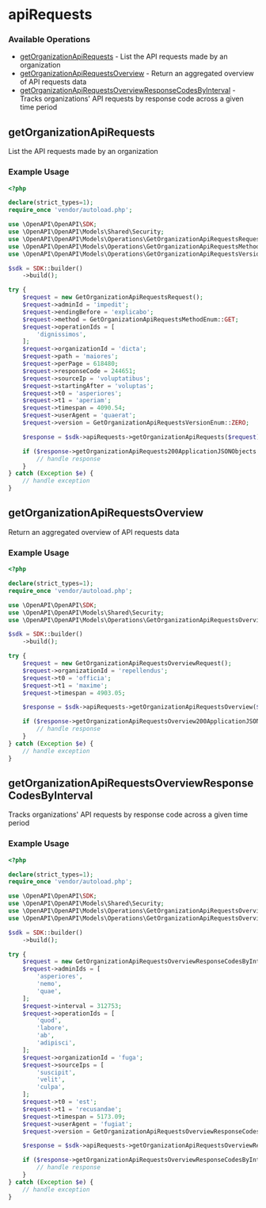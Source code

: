 # apiRequests

### Available Operations

* [getOrganizationApiRequests](#getorganizationapirequests) - List the API requests made by an organization
* [getOrganizationApiRequestsOverview](#getorganizationapirequestsoverview) - Return an aggregated overview of API requests data
* [getOrganizationApiRequestsOverviewResponseCodesByInterval](#getorganizationapirequestsoverviewresponsecodesbyinterval) - Tracks organizations' API requests by response code across a given time period

## getOrganizationApiRequests

List the API requests made by an organization

### Example Usage

```php
<?php

declare(strict_types=1);
require_once 'vendor/autoload.php';

use \OpenAPI\OpenAPI\SDK;
use \OpenAPI\OpenAPI\Models\Shared\Security;
use \OpenAPI\OpenAPI\Models\Operations\GetOrganizationApiRequestsRequest;
use \OpenAPI\OpenAPI\Models\Operations\GetOrganizationApiRequestsMethodEnum;
use \OpenAPI\OpenAPI\Models\Operations\GetOrganizationApiRequestsVersionEnum;

$sdk = SDK::builder()
    ->build();

try {
    $request = new GetOrganizationApiRequestsRequest();
    $request->adminId = 'impedit';
    $request->endingBefore = 'explicabo';
    $request->method = GetOrganizationApiRequestsMethodEnum::GET;
    $request->operationIds = [
        'dignissimos',
    ];
    $request->organizationId = 'dicta';
    $request->path = 'maiores';
    $request->perPage = 618480;
    $request->responseCode = 244651;
    $request->sourceIp = 'voluptatibus';
    $request->startingAfter = 'voluptas';
    $request->t0 = 'asperiores';
    $request->t1 = 'aperiam';
    $request->timespan = 4090.54;
    $request->userAgent = 'quaerat';
    $request->version = GetOrganizationApiRequestsVersionEnum::ZERO;

    $response = $sdk->apiRequests->getOrganizationApiRequests($request);

    if ($response->getOrganizationApiRequests200ApplicationJSONObjects !== null) {
        // handle response
    }
} catch (Exception $e) {
    // handle exception
}
```

## getOrganizationApiRequestsOverview

Return an aggregated overview of API requests data

### Example Usage

```php
<?php

declare(strict_types=1);
require_once 'vendor/autoload.php';

use \OpenAPI\OpenAPI\SDK;
use \OpenAPI\OpenAPI\Models\Shared\Security;
use \OpenAPI\OpenAPI\Models\Operations\GetOrganizationApiRequestsOverviewRequest;

$sdk = SDK::builder()
    ->build();

try {
    $request = new GetOrganizationApiRequestsOverviewRequest();
    $request->organizationId = 'repellendus';
    $request->t0 = 'officia';
    $request->t1 = 'maxime';
    $request->timespan = 4903.05;

    $response = $sdk->apiRequests->getOrganizationApiRequestsOverview($request);

    if ($response->getOrganizationApiRequestsOverview200ApplicationJSONObject !== null) {
        // handle response
    }
} catch (Exception $e) {
    // handle exception
}
```

## getOrganizationApiRequestsOverviewResponseCodesByInterval

Tracks organizations' API requests by response code across a given time period

### Example Usage

```php
<?php

declare(strict_types=1);
require_once 'vendor/autoload.php';

use \OpenAPI\OpenAPI\SDK;
use \OpenAPI\OpenAPI\Models\Shared\Security;
use \OpenAPI\OpenAPI\Models\Operations\GetOrganizationApiRequestsOverviewResponseCodesByIntervalRequest;
use \OpenAPI\OpenAPI\Models\Operations\GetOrganizationApiRequestsOverviewResponseCodesByIntervalVersionEnum;

$sdk = SDK::builder()
    ->build();

try {
    $request = new GetOrganizationApiRequestsOverviewResponseCodesByIntervalRequest();
    $request->adminIds = [
        'asperiores',
        'nemo',
        'quae',
    ];
    $request->interval = 312753;
    $request->operationIds = [
        'quod',
        'labore',
        'ab',
        'adipisci',
    ];
    $request->organizationId = 'fuga';
    $request->sourceIps = [
        'suscipit',
        'velit',
        'culpa',
    ];
    $request->t0 = 'est';
    $request->t1 = 'recusandae';
    $request->timespan = 5173.09;
    $request->userAgent = 'fugiat';
    $request->version = GetOrganizationApiRequestsOverviewResponseCodesByIntervalVersionEnum::ZERO;

    $response = $sdk->apiRequests->getOrganizationApiRequestsOverviewResponseCodesByInterval($request);

    if ($response->getOrganizationApiRequestsOverviewResponseCodesByInterval200ApplicationJSONObjects !== null) {
        // handle response
    }
} catch (Exception $e) {
    // handle exception
}
```
